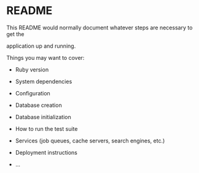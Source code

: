 # README

This README would normally document whatever steps are necessary to get the                     

application up and running.      

Things you may want to cover:                                                                  
                            
* Ruby version          

* System dependencies                                              
                        
* Configuration         

* Database creation  

* Database initialization      

* How to run the test suite

* Services (job queues, cache servers, search engines, etc.)

* Deployment instructions
  
* ...
